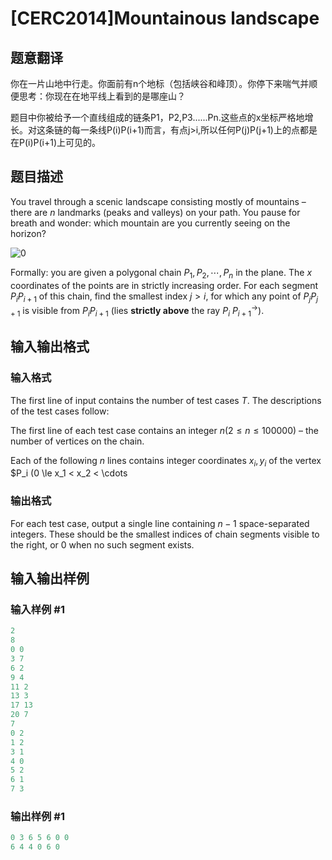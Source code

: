 # [CERC2014]Mountainous landscape

## 题意翻译

你在一片山地中行走。你面前有n个地标（包括峡谷和峰顶）。你停下来喘气并顺便思考：你现在在地平线上看到的是哪座山？

题目中你被给予一个直线组成的链条P1，P2,P3......Pn.这些点的x坐标严格地增长。对这条链的每一条线P(i)P(i+1)而言，有点j>i,所以任何P(j)P(j+1)上的点都是在P(i)P(i+1)上可见的。

## 题目描述

You travel through a scenic landscape consisting mostly of mountains – there are $n$ landmarks (peaks and valleys) on your path. You pause for breath and wonder: which mountain are you currently seeing on the horizon?

![0](https://cdn.luogu.com.cn/upload/pic/23379.png)

Formally: you are given a polygonal chain $P_1,P_2,\cdots,P_n$ in the plane. The $x$ coordinates of the points are in strictly increasing order. For each segment $P_i P_{i+1}$ of this chain, find the smallest index $j > i$, for which any point of $P_j P_{j+1}$ is visible from $P_i P_{i+1}$ (lies **strictly above** the ray $P_i \ P^{\rightarrow}_{i+1}$).

## 输入输出格式

### 输入格式

The first line of input contains the number of test cases $T$. The descriptions of the test cases follow:

The first line of each test case contains an integer $n(2 \le n \le 100 000)$ – the number of vertices on the chain.

Each of the following $n$ lines contains integer coordinates $x_i, y_i$ of the vertex $P_i (0 \le x_1 < x_2 < \cdots 

### 输出格式

For each test case, output a single line containing $n-1$ space-separated integers. These should be the smallest indices of chain segments visible to the right, or $0$ when no such segment exists.

## 输入输出样例

### 输入样例 #1

```cpp
2
8
0 0
3 7
6 2
9 4
11 2
13 3
17 13
20 7
7
0 2
1 2
3 1
4 0
5 2
6 1
7 3
```


### 输出样例 #1

```cpp
0 3 6 5 6 0 0
6 4 4 0 6 0
```


